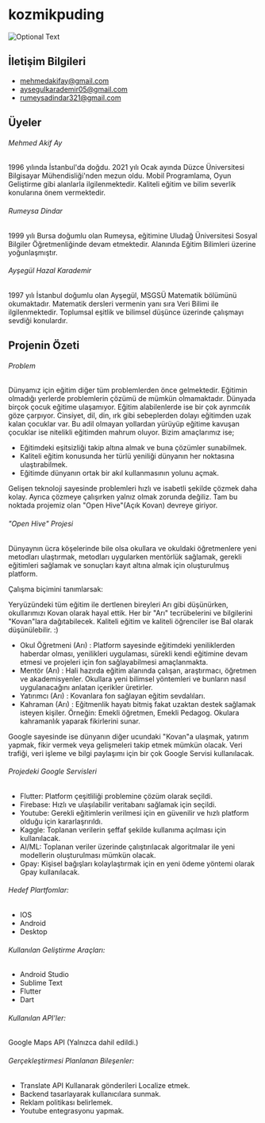 # kozmikpuding
![Optional Text](../master/untitled.png)
## İletişim Bilgileri

- mehmedakifay@gmail.com
- aysegulkarademir05@gmail.com
- rumeysadindar321@gmail.com


## Üyeler
######  Mehmed Akif Ay

1996 yılında İstanbul'da doğdu. 2021 yılı Ocak ayında Düzce Üniversitesi Bilgisayar Mühendisliği'nden mezun oldu. Mobil Programlama, Oyun Geliştirme gibi alanlarla ilgilenmektedir. Kaliteli eğitim ve bilim severlik konularına önem vermektedir.

######  Rumeysa Dindar

1999 yılı Bursa doğumlu olan Rumeysa, eğitimine Uludağ Üniversitesi Sosyal Bilgiler Öğretmenliğinde devam etmektedir. Alanında Eğitim Bilimleri üzerine yoğunlaşmıştır.


######  Ayşegül Hazal Karademir

1997 yılı İstanbul doğumlu olan Ayşegül, MSGSÜ Matematik bölümünü okumaktadır. Matematik dersleri vermenin yanı sıra Veri Bilimi ile ilgilenmektedir. Toplumsal eşitlik ve bilimsel düşünce üzerinde çalışmayı sevdiği konulardır.

## Projenin Özeti


###### Problem

Dünyamız için eğitim diğer tüm problemlerden önce gelmektedir. Eğitimin olmadığı yerlerde problemlerin çözümü de mümkün olmamaktadır. Dünyada birçok çocuk eğitime ulaşamıyor. Eğitim alabilenlerde ise bir çok ayrımcılık göze çarpıyor. Cinsiyet, dil, din, ırk gibi sebeplerden dolayı eğitimden uzak kalan çocuklar var. Bu adil olmayan yollardan yürüyüp eğitime kavuşan çocuklar ise nitelikli eğitimden mahrum oluyor. Bizim amaçlarımız ise;

- Eğitimdeki eşitsizliği takip altına almak ve buna çözümler sunabilmek.
- Kaliteli eğitim konusunda her türlü yeniliği dünyanın her noktasına ulaştırabilmek.
- Eğitimde dünyanın ortak bir akıl kullanmasının yolunu açmak.

Gelişen teknoloji sayesinde problemleri hızlı ve isabetli şekilde çözmek daha kolay. Ayrıca çözmeye çalışırken yalnız olmak zorunda değiliz. Tam bu noktada projemiz olan "Open Hive"(Açık Kovan) devreye giriyor.

###### "Open Hive" Projesi

Dünyaynın ücra köşelerinde bile olsa okullara ve okuldaki öğretmenlere yeni metodları ulaştırmak, metodları uygularken mentörlük sağlamak, gerekli eğitimleri sağlamak ve sonuçları kayıt altına almak için oluşturulmuş platform.

Çalışma biçimini tanımlarsak:

Yeryüzündeki tüm eğitim ile dertlenen bireyleri Arı gibi düşünürken, okullarımızı Kovan olarak hayal ettik. Her bir "Arı" tecrübelerini ve bilgilerini "Kovan"lara dağıtabilecek. Kaliteli eğitim ve kaliteli öğrenciler ise Bal olarak düşünülebilir. :)

- Okul Öğretmeni (Arı) : Platform sayesinde eğitimdeki yeniliklerden haberdar olması, yenilikleri uygulaması, sürekli kendi eğitimine devam etmesi ve projeleri için fon sağlayabilmesi amaçlanmakta.
- Mentör (Arı) : Hali hazırda eğitim alanında çalışan, araştırmacı, öğretmen ve akademisyenler. Okullara yeni bilimsel yöntemleri ve bunların nasıl uygulanacağını anlatan içerikler üretirler.
- Yatırımcı (Arı) : Kovanlara fon sağlayan eğitim sevdalıları. 
- Kahraman (Arı) : Eğitmenlik hayatı bitmiş fakat uzaktan destek sağlamak isteyen kişiler. Örneğin: Emekli öğretmen, Emekli Pedagog. Okulara kahramanlık yaparak fikirlerini sunar.

Google sayesinde ise dünyanın diğer ucundaki "Kovan"a ulaşmak, yatırım yapmak, fikir vermek veya gelişmeleri takip etmek mümkün olacak. Veri trafiği, veri işleme ve bilgi paylaşımı için bir çok Google Servisi kullanılacak.

###### Projedeki Google Servisleri
 
   - Flutter: Platform çeşitliliği problemine çözüm olarak seçildi.
   - Firebase: Hızlı ve ulaşılabilir veritabanı sağlamak için seçildi.
   - Youtube: Gerekli eğitimlerin verilmesi için en güvenilir ve hızlı platform olduğu için kararlaşrırıldı.
   - Kaggle: Toplanan verilerin şeffaf şekilde kullanıma açılması için kullanılacak.
   - AI/ML: Toplanan veriler üzerinde çalıştırılacak algoritmalar ile yeni modellerin oluşturulması mümkün olacak.
   - Gpay: Kişisel bağışları kolaylaştırmak için en yeni ödeme yöntemi olarak Gpay kullanılacak.


###### Hedef Plartfomlar:
- IOS
- Android
- Desktop

###### Kullanılan Geliştirme Araçları:
- Android Studio
- Sublime Text
- Flutter
- Dart

###### Kullanılan API'ler:

Google Maps API (Yalnızca dahil edildi.)


###### Gerçekleştirmesi Planlanan Bileşenler:

- Translate API Kullanarak gönderileri Localize etmek.
- Backend tasarlayarak kullanıcılara sunmak.
- Reklam politikası belirlemek.
- Youtube entegrasyonu yapmak.


